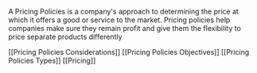 A Pricing Policies is a company's approach to determining the price at which it offers a good or service to the market. 
Pricing policies help companies make sure they remain profit and give them the flexibility to price separate products differently

[[Pricing Policies Considerations]]
[[Pricing Policies Objectives]]
[[Pricing Policies Types]]
[[Pricing]]